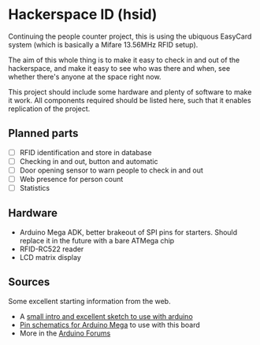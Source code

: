 Hackerspace ID (hsid)
====================

Continuing the people counter project, this is using the ubiquous
EasyCard system (which is basically a Mifare 13.56MHz RFID setup).

The aim of this whole thing is to make it easy to check in and out
of the hackerspace, and make it easy to see who was there and when,
see whether there's anyone at the space right now.

This project should include some hardware and plenty of software
to make it work. All components required should be listed here,
such that it enables replication of the project.

Planned parts
-------------

 * [ ] RFID identification and store in database
 * [ ] Checking in and out, button and automatic
 * [ ] Door opening sensor to warn people to check in and out
 * [ ] Web presence for person count
 * [ ] Statistics

Hardware
--------

 * Arduino Mega ADK, better brakeout of SPI pins for starters. Should replace it in the future with a bare ATMega chip
 * RFID-RC522 reader
 * LCD matrix display

Sources
-------

Some excellent starting information from the web.

 * A [small intro and excellent sketch to use with arduino][arduino]
 * [Pin schematics for Arduino Mega][pins] to use with this board
 * More in the [Arduino Forums][forum]


[arduino]: http://www.grantgibson.co.uk/blog/2012/04/how-to-get-started-with-the-mifare-mf522-an-and-arduino/ "How to get started with the Mifare MF522-AN and Arduino"
[pins]: http://www.b2cqshop.com/images/thumbs/0000433.jpg
[forum]: http://forum.arduino.cc/index.php?topic=111113.0 "MF522-AN RFID Reader"
